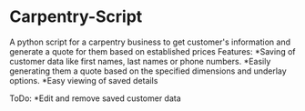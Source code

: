 # Carpentry-Script

A python script for a carpentry business to get customer's information and generate a quote for them based on established prices
Features:
*Saving of customer data like first names, last names or phone numbers.
*Easily generating them a quote based on the specified dimensions and underlay options.
*Easy viewing of saved details

ToDo:
*Edit and remove saved customer data
